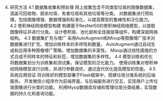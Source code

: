 4. 研究方法
4.1 数据集收集和预处理
网上收集包含不同类型垃圾的图像数据集，涵盖可回收物、厨余垃圾、有害垃圾和其他垃圾等分类。
对数据集进行预处理，包括图像增强、数据增强和标准化，以提高模型的鲁棒性和泛化能力。
4.2 卷积神经网络模型构建
构建基于ResNet50的卷积神经网络模型，以提取图像特征并进行分类。
设计卷积层、池化层和全连接层等组件，构建深层网络结构。
4.3 数据集扩充与增广
采用AutoAugment和Mixup等图像增广技术对数据集进行扩充，增加训练样本的多样性和数量。
AutoAugment通过自动生成和应用多种图像增广策略，增加数据集的丰富性。
Mixup通过线性插值的方式合成不同样本的特征和标签，增加数据集的多样性。
4.4 模型训练和优化
将数据集划分为训练集和测试集，保证模型的泛化能力。
使用训练集对卷积神经网络模型进行训练，并进行参数调优，通过迭代优化提高模型的性能。
4.5 系统应用验证
将训练好的模型部署于Flask框架中，搭建垃圾分类系统的后端服务。
开发微信小程序作为前端界面，与后端服务进行交互，实现用户上传垃圾图像进行分类的功能。
利用Mysql数据库存储和管理垃圾分类结果，实现数据的持久化和查询功能。